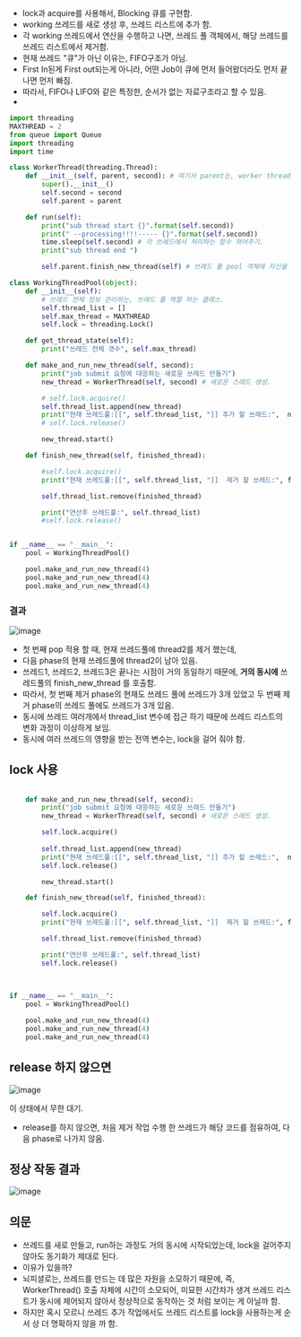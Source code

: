 
- lock과 acquire를 사용해서, Blocking 큐를 구현함.
- working 쓰레드를 새로 생성 후, 쓰레드 리스트에 추가 함. 
- 각 working 쓰레드에서 연산을 수행하고 나면, 쓰레드 풀 객체에서, 해당 쓰레드를 쓰레드 리스트에서 제거함.  
- 현재 쓰레드 "큐"가 아닌 이유는, FIFO구조가 아님.
- First In된게 First out되는게 아니라, 어떤 Job이 큐에 먼저 들어왔더라도 먼저 끝나면 먼저 빠짐.
- 따라서, FIFO나 LIFO와 같은 특정한, 순서가 없는 자료구조라고 할 수 있음.
- 

```python 
import threading
MAXTHREAD = 2
from queue import Queue
import threading
import time

class WorkerThread(threading.Thread):
    def __init__(self, parent, second): # 여기서 parent는, worker thread를 생성한 쓰레드 풀 객체 .
        super().__init__()
        self.second = second
        self.parent = parent

    def run(self):
        print("sub thread start {}".format(self.second))
        print(" --processing!!!!----- {}".format(self.second))
        time.sleep(self.second) # 각 쓰레드에서 처리하는 함수 적어주기.
        print("sub thread end ")

        self.parent.finish_new_thread(self) # 쓰레드 풀 pool 객체에 자신을 전달해서, 쓰레드 풀의 working queue에서 remove 시킴
```

```python
class WorkingThreadPool(object):
    def __init__(self):
        # 쓰레드 전체 정보 관리하는, 쓰레드 풀 역할 하는 클래스.
        self.thread_list = []
        self.max_thread = MAXTHREAD
        self.lock = threading.Lock()

    def get_thread_state(self):
        print("쓰레드 전체 갯수", self.max_thread)

    def make_and_run_new_thread(self, second):
        print("job submit 요청에 대응하는 새로운 쓰레드 만들기")
        new_thread = WorkerThread(self, second) # 새로운 스레드 생성.

        # self.lock.acquire()
        self.thread_list.append(new_thread)
        print("현재 쓰레드풀:[[", self.thread_list, "]] 추가 할 쓰레드:",  new_thread)
        # self.lock.release()

        new_thread.start()

    def finish_new_thread(self, finished_thread):

        #self.lock.acquire()
        print("현재 쓰레드풀:[[", self.thread_list, "]]  제거 할 쓰레드:", finished_thread)

        self.thread_list.remove(finished_thread)

        print("연산후 쓰레드풀:", self.thread_list)
        #self.lock.release()


if __name__ == "__main__":
    pool = WorkingThreadPool()

    pool.make_and_run_new_thread(4)
    pool.make_and_run_new_thread(4)
    pool.make_and_run_new_thread(4)

```

### 결과

![image](https://user-images.githubusercontent.com/15938354/127854483-901012bf-74ca-4ed3-be7c-3970c41d360a.png)


- 첫 번째 pop 적용 할 때, 현재 쓰레드풀에 thread2를 제거 했는데, 
- 다음 phase의 현재 쓰레드풀에 thread2이 남아 있음. 
- 쓰레드1, 쓰레드2, 쓰레드3은 끝나는 시점이 거의 동일하기 때문에, **거의 동시에** 쓰레드풀의 finish_new_thread 를 호출함.
- 따라서, 첫 번째 제거 phase의  현재도 쓰레드 풀에 쓰레드가 3개 있었고 두 번째 제거 phase의 쓰레드 풀에도 쓰레드가 3개 있음.
- 동시에 쓰레드 여러개에서 thread_list 변수에 접근 하기 때문에 쓰레드 리스트의 변화 과정이 이상하게 보임.
- 동시에 여러 쓰레드의 영향을 받는 전역 변수는, lock을 걸어 줘야 함.
 

## lock 사용 
 
```python
 
    def make_and_run_new_thread(self, second):
        print("job submit 요청에 대응하는 새로운 쓰레드 만들기")
        new_thread = WorkerThread(self, second) # 새로운 스레드 생성.

        self.lock.acquire()
        
        self.thread_list.append(new_thread)
        print("현재 쓰레드풀:[[", self.thread_list, "]] 추가 할 쓰레드:",  new_thread)
        self.lock.release()

        new_thread.start()

    def finish_new_thread(self, finished_thread):

        self.lock.acquire()
        print("현재 쓰레드풀:[[", self.thread_list, "]]  제거 할 쓰레드:", finished_thread)

        self.thread_list.remove(finished_thread)

        print("연산후 쓰레드풀:", self.thread_list)
        self.lock.release() 
        
        

if __name__ == "__main__":
    pool = WorkingThreadPool()

    pool.make_and_run_new_thread(4)
    pool.make_and_run_new_thread(4)
    pool.make_and_run_new_thread(4)

```

## release 하지 않으면
![image](https://user-images.githubusercontent.com/15938354/127859271-5f7d40d3-5a04-485f-90c0-253e8375d326.png)

이 상태에서 무한 대기.

- release를 하지 않으면,  처음 제거 작업 수행 한 쓰레드가 해당 코드를 점유하여, 다음 phase로 나가지 않음.


## 정상 작동 결과

![image](https://user-images.githubusercontent.com/15938354/127858113-93520051-3c20-49bb-a3a1-8b1bbf90d550.png)


## 의문
- 쓰레드를 새로 만들고, run하는 과정도 거의 동시에 시작되었는데, lock을 걸어주지 않아도 동기화가 제대로 된다.
- 이유가 있을까? 
- 뇌피셜로는, 쓰레드를 만드는 데 많은 자원을 소모하기 때문에, 즉, WorkerThread() 호출 자체에 시간이 소모되어, 미묘한 시간차가 생겨 쓰레드 리스트가 동시에 제어되지 않아서 정상적으로 동작하는 것 처럼 보이는 게 아닐까 함.
- 하지만 혹시 모르니 쓰레드 추가 작업에서도 쓰레드 리스트를 lock을 사용하는게 순서 상 더 명확하지 않을 까 함.
